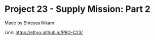 # Project 23 - Supply Mission: Part 2
Made by Shreyas Nikam

Link: https://ethyx.github.io/PRO-C23/
